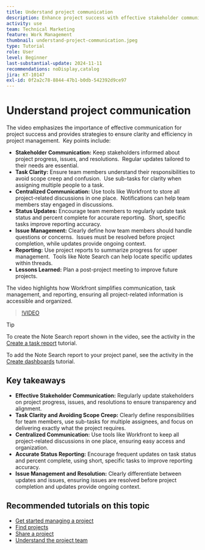 ```yaml
---
title: Understand project communication
description: Enhance project success with effective stakeholder communication, task clarity, centralized discussions, accurate status reporting, and proactive issue resolution to maintain alignment and efficiency.
activity: use
team: Technical Marketing
feature: Work Management
thumbnail: understand-project-communication.jpeg
type: Tutorial
role: User
level: Beginner
last-substantial-update: 2024-11-11
recommendations: noDisplay,catalog
jira: KT-10147
exl-id: 0f2a2c78-8844-47b1-b0db-542392d9ce97
---
```

# Understand project communication

The video emphasizes the importance of effective communication for project success and provides strategies to ensure clarity and efficiency in project management. ​ Key points include:
* **Stakeholder Communication:** Keep stakeholders informed about project progress, issues, and resolutions. ​ Regular updates tailored to their needs are essential. ​
* **Task Clarity:** Ensure team members understand their responsibilities to avoid scope creep and confusion. ​ Use sub-tasks for clarity when assigning multiple people to a task. ​
* **Centralized Communication:** Use tools like Workfront to store all project-related discussions in one place. ​ Notifications can help team members stay engaged in discussions. ​
* **Status Updates:** Encourage team members to regularly update task status and percent complete for accurate reporting. ​ Short, specific tasks improve reporting accuracy. ​
* **Issue Management:** Clearly define how team members should handle questions or concerns. ​ Issues must be resolved before project completion, while updates provide ongoing context. ​
* **Reporting:** Use project reports to summarize progress for upper management. ​ Tools like Note Search can help locate specific updates within threads. ​
* **Lessons Learned:** Plan a post-project meeting to improve future projects. ​

The video highlights how Workfront simplifies communication, task management, and reporting, ensuring all project-related information is accessible and organized. ​

>[!VIDEO](https://video.tv.adobe.com/v/3419150/?quality=12&learn=on&enablevpops)

>[!TIP]
>
>To create the Note Search report shown in the video, see the activity in the [Create a task report](https://experienceleague.adobe.com/en/docs/workfront-learn/tutorials-workfront/reporting/basic-reporting/create-a-task-report#activity-1-create-a-note-report-with-prompts) tutorial.
>
>To add the Note Search report to your project panel, see the activity in the [Create dashboards](https://experienceleague.adobe.com/docs/workfront-learn/tutorials-workfront/reporting/basic-reporting/create-dashboards.html#activity-1-create-a-dashboard) tutorial.

## Key takeaways

* **Effective Stakeholder Communication:** Regularly update stakeholders on project progress, issues, and resolutions to ensure transparency and alignment.
* **Task Clarity and Avoiding Scope Creep:** Clearly define responsibilities for team members, use sub-tasks for multiple assignees, and focus on delivering exactly what the project requires.
* **Centralized Communication:** Use tools like Workfront to keep all project-related discussions in one place, ensuring easy access and organization.
* **Accurate Status Reporting:** Encourage frequent updates on task status and percent complete, using short, specific tasks to improve reporting accuracy.
* **Issue Management and Resolution:** Clearly differentiate between updates and issues, ensuring issues are resolved before project completion and updates provide ongoing context. ​


## Recommended tutorials on this topic

* [Get started managing a project](/help/manage-work/projects/getting-started-manage-a-project.md)
* [Find projects](/help/manage-work/projects/find-projects.md)
* [Share a project](/help/manage-work/projects/share-a-project.md)
* [Understand the project team](/help/manage-work/projects/understand-the-project-team.md)

